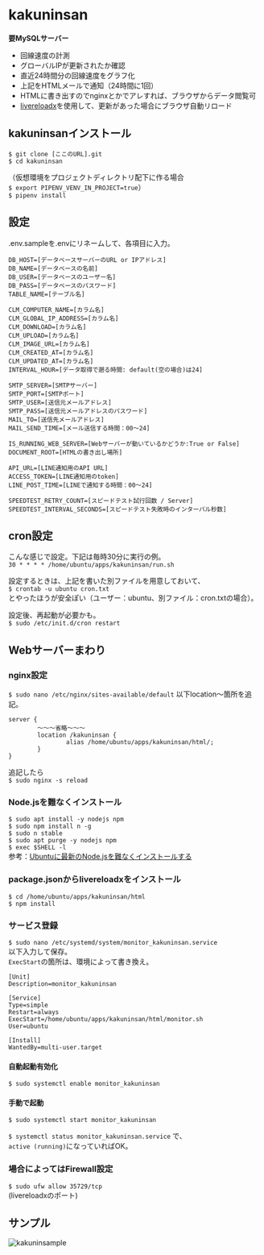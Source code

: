 # kakuninsan
**要MySQLサーバー**
 - 回線速度の計測
 - グローバルIPが更新されたか確認
 - 直近24時間分の回線速度をグラフ化
 - 上記をHTMLメールで通知（24時間に1回）
 - HTMLに書き出すのでnginxとかでアレすれば、ブラウザからデータ閲覧可
 - [livereloadx](https://github.com/nitoyon/livereloadx)を使用して、更新があった場合にブラウザ自動リロード

## kakuninsanインストール
`$ git clone [ここのURL].git`  
`$ cd kakuninsan`

（仮想環境をプロジェクトディレクトリ配下に作る場合  
`$ export PIPENV_VENV_IN_PROJECT=true`）  
`$ pipenv install`

## 設定
.env.sampleを.envにリネームして、各項目に入力。  
```
DB_HOST=[データベースサーバーのURL or IPアドレス]
DB_NAME=[データベースの名前]
DB_USER=[データベースのユーザー名]
DB_PASS=[データベースのパスワード]
TABLE_NAME=[テーブル名]

CLM_COMPUTER_NAME=[カラム名]
CLM_GLOBAL_IP_ADDRESS=[カラム名]
CLM_DOWNLOAD=[カラム名]
CLM_UPLOAD=[カラム名]
CLM_IMAGE_URL=[カラム名]
CLM_CREATED_AT=[カラム名]
CLM_UPDATED_AT=[カラム名]
INTERVAL_HOUR=[データ取得で遡る時間: default(空の場合)は24]

SMTP_SERVER=[SMTPサーバー]
SMTP_PORT=[SMTPポート]
SMTP_USER=[送信元メールアドレス]
SMTP_PASS=[送信元メールアドレスのパスワード]
MAIL_TO=[送信先メールアドレス]
MAIL_SEND_TIME=[メール送信する時間：00〜24]

IS_RUNNING_WEB_SERVER=[Webサーバーが動いているかどうか:True or False]
DOCUMENT_ROOT=[HTMLの書き出し場所]

API_URL=[LINE通知用のAPI URL]
ACCESS_TOKEN=[LINE通知用のtoken]
LINE_POST_TIME=[LINEで通知する時間：00〜24]

SPEEDTEST_RETRY_COUNT=[スピードテスト試行回数 / Server]
SPEEDTEST_INTERVAL_SECONDS=[スピードテスト失敗時のインターバル秒数]
```

## cron設定
こんな感じで設定。下記は毎時30分に実行の例。  
`30 * * * * /home/ubuntu/apps/kakuninsan/run.sh`

設定するときは、上記を書いた別ファイルを用意しておいて、  
`$ crontab -u ubuntu cron.txt`  
とやったほうが安全ぽい（ユーザー：ubuntu、別ファイル：cron.txtの場合）。

設定後、再起動が必要かも。  
`$ sudo /etc/init.d/cron restart`  

## Webサーバーまわり
### nginx設定
`$ sudo nano /etc/nginx/sites-available/default`
以下location〜箇所を追記。
```
server {
        〜〜〜省略〜〜〜
        location /kakuninsan {
                alias /home/ubuntu/apps/kakuninsan/html/;
        }
}
```
追記したら  
`$ sudo nginx -s reload`

### Node.jsを難なくインストール
`$ sudo apt install -y nodejs npm`  
`$ sudo npm install n -g`  
`$ sudo n stable`  
`$ sudo apt purge -y nodejs npm`  
`$ exec $SHELL -l`  
参考：[Ubuntuに最新のNode.jsを難なくインストールする](https://qiita.com/seibe/items/36cef7df85fe2cefa3ea)

### package.jsonからlivereloadxをインストール
`$ cd /home/ubuntu/apps/kakuninsan/html`  
`$ npm install`

### サービス登録
`$ sudo nano /etc/systemd/system/monitor_kakuninsan.service`  
以下入力して保存。  
`ExecStart`の箇所は、環境によって書き換え。
```
[Unit]
Description=monitor_kakuninsan

[Service]
Type=simple
Restart=always
ExecStart=/home/ubuntu/apps/kakuninsan/html/monitor.sh
User=ubuntu

[Install]
WantedBy=multi-user.target
```
#### 自動起動有効化
`$ sudo systemctl enable monitor_kakuninsan`
#### 手動で起動
`$ sudo systemctl start monitor_kakuninsan`

`$ systemctl status monitor_kakuninsan.service`
で、  
`active (running)`になっていればOK。

### 場合によってはFirewall設定
`$ sudo ufw allow 35729/tcp`  
(livereloadxのポート)

## サンプル
![kakuninsample](https://user-images.githubusercontent.com/47170845/81206455-1afa3f00-9007-11ea-8e0d-9fe9e3b7faf2.png)